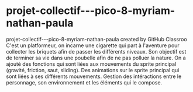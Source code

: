 # projet-collectif---pico-8-myriam-nathan-paula
projet-collectif---pico-8-myriam-nathan-paula created by GitHub Classroo
C'est un platformeur, on incarne une cigarette qui part à l'aventure pour collecter les briquets afin de passer les différents niveaux. 
Son objectif est de terminer sa vie dans une poubelle afin de ne pas polluer la nature. 
On a ajouté des fonctions qui sont liées aux mouvements du sprite principal (gravité, friction, saut, sliding). 
Des animations sur le sprite principal qui sont liées à ses différents mouvements. 
Gestion des intéractions entre le personnage, son environnement et les éléments qui le compose.  
